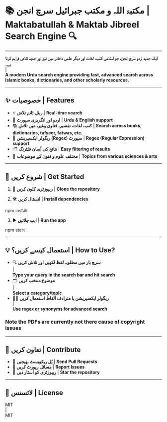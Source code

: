# 📚 مکتبۃ اللہ و مکتب جبرائیل سرچ انجن | Maktabatullah & Maktab Jibreel Search Engine 🔍

---

**ایک جدید اردو سرچ انجن، جو اسلامی کتب، لغات اور دیگر علمی ذخائر میں تیز اور جدید تلاش فراہم کرتا ہے۔**  
|  
**A modern Urdu search engine providing fast, advanced search across Islamic books, dictionaries, and other scholarly resources.**

---

## ✨ خصوصیات | Features

- ⚡ **ریئل ٹائم تلاش** | **Real-time search**
- 📝 **اردو اور انگریزی سپورٹ** | **Urdu & English support**
- 📚 **کتب، لغات، تفسیر، فتاوی وغیرہ میں تلاش** | **Search across books, dictionaries, tafseer, fatwas, etc.**
- 🧠 **ریگولر ایکسپریشن (Regex) سپورٹ** | **Regex (Regular Expression) support**
- 🗂️ **نتائج کی آسان فلٹرنگ** | **Easy filtering of results**
- 📖 **مختلف علوم و فنون کے موضوعات** | **Topics from various sciences & arts**


---

## 🚀 شروع کریں | Get Started

1. 🔽 **ریپوزٹری کلون کریں** | **Clone the repository**



2. 🛠️ **انسٹال کریں** | **Install dependencies**


npm install


3. ▶️ **ایپ چلائیں** | **Run the app**


npm start



---

## 💡 استعمال کیسے کریں؟ | How to Use?

- 🔍 **سرچ بار میں مطلوبہ لفظ لکھیں اور تلاش کریں**  
|  
**Type your query in the search bar and hit search**
- 🗂️ **موضوع منتخب کریں**  
|  
**Select a category/topic**
- 🧑‍💻 **ریگولر ایکسپریشن یا مترادف الفاظ استعمال کریں**  
|  
**Use regex or synonyms for advanced search**

### Note the PDFs are currently not there cause of copyright issues

---

## 🤝 تعاون کریں | Contribute

- 📝 **پُل ریکویسٹ بھیجیں** | **Send Pull Requests**
- 🐞 **مسائل رپورٹ کریں** | **Report Issues**
- 🌟 **ریپوزٹری کو اسٹار دیں** | **Star the repository**

---

## 📄 لائسنس | License

MIT  
|  
MIT
